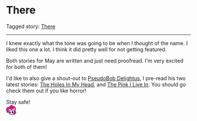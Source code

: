 # There

Tagged story: [There](https://www.fimfiction.net/story/555927/there)

***

I knew exactly what the tone was going to be when I thought of the name. I liked this one a lot. I think it did pretty well for not getting featured.

Both stories for May are written and just need proofread. I'm very excited for both of them!

I'd like to also give a shout-out to [PseudoBob Delightus](https://www.fimfiction.net/user/12771/PseudoBob+Delightus), I pre-read his two latest stories: [The Holes In My Head](https://www.fimfiction.net/story/555824/the-holes-in-my-head), and [The Pink I Live In](https://www.fimfiction.net/story/554715/the-pink-i-live-in). You should go check them out if you like horror!

Stay safe!  
![:pinkiesmile:](../../../emotes/pinkiesmile.png)
